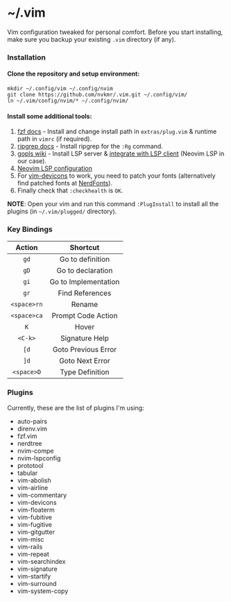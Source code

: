 # ~/.vim

Vim configuration tweaked for personal comfort. Before you start installing, make sure you backup your existing `.vim` directory (if any).

### Installation

#### Clone the repository and setup environment:
```
mkdir ~/.config/vim ~/.config/nvim
git clone https://github.com/nvkmr/.vim.git ~/.config/vim/
ln ~/.vim/config/nvim/* ~/.config/nvim/
```

#### Install some additional tools:

1. [fzf docs](https://github.com/junegunn/fzf#installation) - Install and change install path in `extras/plug.vim` & runtime path in `vimrc` (if required).
2. [ripgrep docs](https://github.com/BurntSushi/ripgrep#installation) - Install ripgrep for the `:Rg` command.
3. [gopls wiki](https://github.com/golang/go/wiki/gopls#installation) - Install LSP server & [integrate with LSP client](https://github.com/golang/go/wiki/gopls#integration-with-your-text-editor) (Neovim LSP in our case).
4. [Neovim LSP configuration](https://github.com/neovim/nvim-lspconfig)
5. For [vim-devicons](https://github.com/ryanoasis/vim-devicons) to work, you need to patch your fonts (alternatively find patched fonts at [NerdFonts](https://www.nerdfonts.com/)).
6. Finally check that `:checkhealth` is `OK`.

**NOTE**: Open your vim and run this command `:PlugInstall` to install all the plugins (in `~/.vim/plugged/` directory).

### Key Bindings
| Action | Shortcut |
|:-:|:-:|
| `gd` | Go to definition |
| `gD` | Go to declaration |
| `gi` | Go to Implementation |
| `gr` | Find References |
| `<space>rn` | Rename |
| `<space>ca` | Prompt Code Action |
| `K` | Hover |
| `<C-k>` | Signature Help |
| `[d` | Goto Previous Error |
| `]d` | Goto Next Error |
| `<space>D` | Type Definition |

### Plugins
Currently, these are the list of plugins I'm using:
* auto-pairs
* direnv.vim
* fzf.vim
* nerdtree
* nvim-compe
* nvim-lspconfig
* prototool
* tabular
* vim-abolish
* vim-airline
* vim-commentary
* vim-devicons
* vim-floaterm
* vim-fubitive
* vim-fugitive
* vim-gitgutter
* vim-misc
* vim-rails
* vim-repeat
* vim-searchindex
* vim-signature
* vim-startify
* vim-surround
* vim-system-copy
